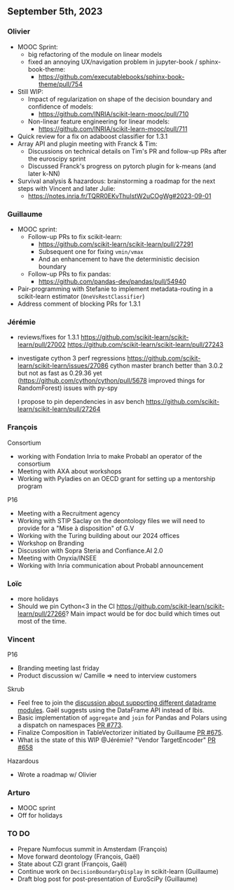 ## September 5th, 2023

### Olivier

- MOOC Sprint:
    - big refactoring of the module on linear models
    - fixed an annoying UX/navigation problem in jupyter-book / sphinx-book-theme:
        - https://github.com/executablebooks/sphinx-book-theme/pull/754
- Still WIP:
    - Impact of regularization on shape of the decision boundary and confidence of models:
        -  https://github.com/INRIA/scikit-learn-mooc/pull/710
    - Non-linear feature engineering for linear models:
        - https://github.com/INRIA/scikit-learn-mooc/pull/711
- Quick review for a fix on adaboost classifier for 1.3.1
- Array API and plugin meeting with Franck & Tim:
    - Discussions on technical details on Tim's PR and follow-up PRs after the euroscipy sprint
    - Discussed Franck's progress on pytorch plugin for k-means (and later k-NN)
- Survival analysis & hazardous: brainstorming a roadmap for the next steps with Vincent and later Julie:
    - https://notes.inria.fr/TQRR0EKvThuIstW2uCOgWg#2023-09-01

### Guillaume

- MOOC sprint:
    - Follow-up PRs to fix scikit-learn:
        - https://github.com/scikit-learn/scikit-learn/pull/27291
        - Subsequent one for fixing `vmin/vmax`
        - And an enhancement to have the deterministic decision boundary
    - Follow-up PRs to fix pandas:
        - https://github.com/pandas-dev/pandas/pull/54940
- Pair-programming with Stefanie to implement metadata-routing in a scikit-learn estimator (`OneVsRestClassifier`) 
- Address comment of blocking PRs for 1.3.1

### Jérémie

- reviews/fixes for 1.3.1
  https://github.com/scikit-learn/scikit-learn/pull/27002
  https://github.com/scikit-learn/scikit-learn/pull/27243
- investigate cython 3 perf regressions
  https://github.com/scikit-learn/scikit-learn/issues/27086
  cython master branch better than 3.0.2 but not as fast as 0.29.36 yet (https://github.com/cython/cython/pull/5678 improved things for RandomForest)
  issues with py-spy
  
  I propose to pin dependencies in asv bench https://github.com/scikit-learn/scikit-learn/pull/27264

### François

Consortium
- working with Fondation Inria to make Probabl an operator of the consortium
- Meeting with AXA about workshops
- Working with Pyladies on an OECD grant for setting up a mentorship program

P16
- Meeting with a Recruitment agency
- Working with STIP Saclay on the deontology files we will need to provide for a "Mise à disposition" of G.V
- Working with the Turing building about our 2024 offices
- Workshop on Branding
- Discussion with Sopra Steria and Confiance.AI 2.0
- Meeting with Onyxia/INSEE
- Working with Inria communication about Probabl announcement

### Loïc

- more holidays
- Should we pin Cython<3 in the CI https://github.com/scikit-learn/scikit-learn/pull/27266? Main impact would be for doc build which times out most of the time.

### Vincent

P16
- Branding meeting last friday
- Product discussion w/ Camille => need to interview customers

Skrub
- Feel free to join the [discussion about supporting different datadrame modules](https://github.com/skrub-data/skrub/discussions/719). Gaël suggests using the DataFrame API instead of Ibis.
- Basic implementation of `aggregate` and `join` for Pandas and Polars using a dispatch on namespaces [PR #773](https://github.com/skrub-data/skrub/pull/733).
- Finalize Composition in TableVectorizer initiated by Guillaume [PR #675](https://github.com/skrub-data/skrub/pull/675).
- What is the state of this WIP @Jérémie? "Vendor TargetEncoder" [PR #658](https://github.com/skrub-data/skrub/pull/658)

Hazardous
- Wrote a roadmap w/ Olivier

### Arturo

- MOOC sprint
- Off for holidays

### TO DO 

- Prepare Numfocus summit in Amsterdam (François)
- Move forward deontology (François, Gaël)
- State about CZI grant (François, Gaël)
- Continue work on `DecisionBoundaryDisplay` in scikit-learn (Guillaume)
- Draft blog post for post-presentation of EuroSciPy (Guillaume)
